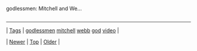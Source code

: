<!--
title: godlessmen
date: 2020-06-28T15:27:00.368Z
tags: godlessmen, mitchell, webb, god, video
-->


godlessmen: Mitchell and We...

<video controls="controls" autoplay="autoplay" src="http://www.youtube.com/watch?v=ZCL4dXUtblg&amp;index=16&amp;list=RDi1NfWIaYed8" type="video/mp4" width="0" height="0"></video>

<!--BOTTOM-POST-NAVIGATION-->
---

| [Tags](tags.md) | [godlessmen](tag-godlessmen.md) [mitchell](tag-mitchell.md) [webb](tag-webb.md) [god](tag-god.md) [video](tag-video.md) |

| [Newer](94762560954.md) | [Top](index.md) | [Older](94799530754.md) |